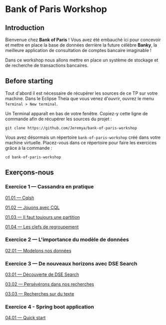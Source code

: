 # Bank of Paris Workshop

## Introduction

Bienvenue chez **Bank of Paris** ! Vous avez été embauché ici pour concevoir et mettre en place la base de données derrière la future célèbre **Banky**, la meilleure application de consultation de comptes bancaire imaginable !

Dans ce workshop nous allons mettre en place un système de stockage et de recherche de transactions bancaires. 

## Before starting

Tout d'abord il est nécessaire de récupérer les sources de ce TP sur votre machine. 
Dans le Eclipse Theia que vous venez d'ouvrir, ouvrez le menu `Terminal > New terminal`.

Un Terminal apparaît en bas de votre fenêtre. Copiez-y cette ligne de commande afin de récupérer les sources du projet :

```shell script
git clone https://github.com/Jeremya/bank-of-paris-workshop
```

Vous avez désormais un répertoire `bank-of-paris-workshop` créé dans votre machine virtuelle.
Placez-vous dans ce répertoire pour faire les exercices grâce à la commande :

```shell script
cd bank-of-paris-workshop
```

## Exerçons-nous

### Exercice 1 — Cassandra en pratique
[01.01 — Cqlsh](exercises/01.01.CQLSH.md)

[01.02 — Jouons avec CQL](exercises/01.02.CQL_basis.md)

[01.03 — Il faut toujours une partition](exercises/01.03.Partitions.md)

[01.04 — Les clefs de regroupement](exercises/01.04.Clustering.md)

### Exercice 2 — L'importance du modèle de données
[02.01 — Modelons nos données](exercises/02.01.Data_modelling.md)


### Exercice 3 — De nouveaux horizons avec DSE Search
[03.01 — Découverte de DSE Search](exercises/03.01.Search_introduction.md)

[03.02 — Persévérons dans nos recherches](exercises/03.02.Date_search.md)

[03.03 — Recherches sur du texte](exercises/03.03.Text_Search.md)

### Exercice 4 - Spring boot application
[04.01 — Quick start](exercises/04.01.start_app.md)


